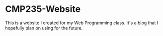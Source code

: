 # CMP235-Website
This is a website I created for my Web Programming class. It's a blog that I hopefully plan on using for the future. 
